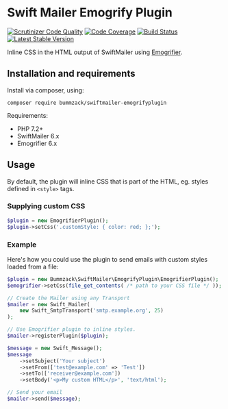 # Swift Mailer Emogrify Plugin

[![Scrutinizer Code Quality](https://scrutinizer-ci.com/g/bummzack/swiftmailer-emogrifyplugin/badges/quality-score.png?b=1)](https://scrutinizer-ci.com/g/bummzack/swiftmailer-emogrifyplugin/?branch=1)
[![Code Coverage](https://codecov.io/gh/bummzack/swiftmailer-emogrifyplugin/branch/1/graph/badge.svg)](https://codecov.io/gh/bummzack/swiftmailer-emogrifyplugin)
[![Build Status](https://travis-ci.com/bummzack/swiftmailer-emogrifyplugin.svg?branch=1)](https://travis-ci.com/bummzack/swiftmailer-emogrifyplugin)
[![Latest Stable Version](https://poser.pugx.org/bummzack/swiftmailer-emogrifyplugin/v/stable)](https://packagist.org/packages/bummzack/swiftmailer-emogrifyplugin)

Inline CSS in the HTML output of SwiftMailer using [Emogrifier](https://github.com/MyIntervals/emogrifier).

## Installation and requirements

Install via composer, using:

    composer require bummzack/swiftmailer-emogrifyplugin
    
Requirements:

 - PHP 7.2+
 - SwiftMailer 6.x
 - Emogrifier 6.x
 
## Usage

By default, the plugin will inline CSS that is part of the HTML, eg. styles defined in `<style>` tags.

### Supplying custom CSS

```php
$plugin = new EmogrifierPlugin();
$plugin->setCss('.customStyle: { color: red; };');
```

### Example

Here's how you could use the plugin to send emails with custom styles loaded from a file:

```php
$plugin = new Bummzack\SwiftMailer\EmogrifyPlugin\EmogrifierPlugin();
$emogrifier->setCss(file_get_contents( /* path to your CSS file */ ));

// Create the Mailer using any Transport
$mailer = new Swift_Mailer(
    new Swift_SmtpTransport('smtp.example.org', 25)
);

// Use Emogrifier plugin to inline styles.
$mailer->registerPlugin($plugin);

$message = new Swift_Message();
$message
    ->setSubject('Your subject')
    ->setFrom(['test@example.com' => 'Test'])
    ->setTo(['receiver@example.com'])
    ->setBody('<p>My custom HTML</p>', 'text/html');

// Send your email
$mailer->send($message);
```
